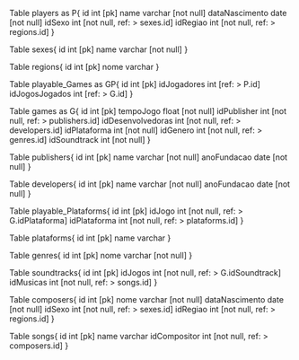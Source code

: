 
Table players as P{
  id int [pk]
  name varchar [not null]
  dataNascimento date [not null]
  idSexo int [not null, ref: > sexes.id]
  idRegiao int [not null, ref: > regions.id]
}

Table sexes{
  id int [pk]
  name varchar [not null]
}

Table regions{
  id int [pk]
  nome varchar
}

Table playable_Games as GP{
  id int [pk]
  idJogadores int [ref: > P.id]
  idJogosJogados int [ref: > G.id]
}

Table games as G{
  id int [pk]
  tempoJogo float [not null]
  idPublisher int [not null, ref: > publishers.id]
  idDesenvolvedoras int [not null, ref: > developers.id]
  idPlataforma int [not null]
  idGenero int [not null, ref: > genres.id]
  idSoundtrack int [not null]
}

Table publishers{
  id int [pk]
  name varchar [not null]
  anoFundacao date [not null]
}

Table developers{
  id int [pk]
  name varchar [not null]
  anoFundacao date [not null]
}

Table playable_Plataforms{
  id int [pk]
  idJogo int [not null, ref: > G.idPlataforma]
  idPlataforma int [not null, ref: > plataforms.id]
}

Table plataforms{
  id int [pk]
  name varchar
}

Table genres{
  id int [pk]
  nome varchar [not null]
}

Table soundtracks{
  id int [pk]
  idJogos int [not null, ref: > G.idSoundtrack]
  idMusicas int [not null, ref: > songs.id]
}

Table composers{
  id int [pk]
  nome varchar [not null]
  dataNascimento date [not null]
  idSexo int [not null, ref: > sexes.id]
  idRegiao int [not null, ref: > regions.id]
}

Table songs{
  id int [pk]
  name varchar
  idCompositor int [not null, ref: > composers.id]
}
